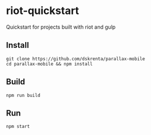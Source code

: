 # riot-quickstart
Quickstart for projects built with riot and gulp

## Install
```
git clone https://github.com/dskrenta/parallax-mobile
cd parallax-mobile && npm install
```

## Build
`npm run build`

## Run
`npm start`
